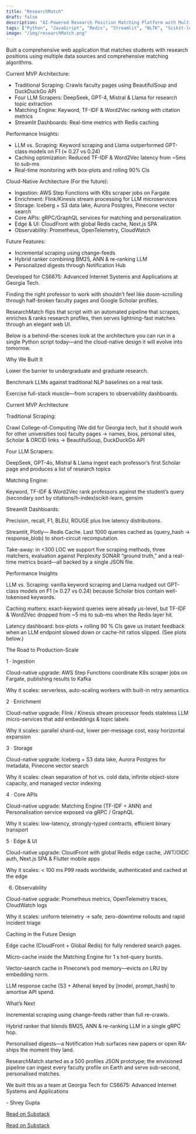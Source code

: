 ```yaml
---
title: "ResearchMatch"
draft: false
description: "AI-Powered Research Position Matching Platform with Multi-LLM Evaluation"
tags: ["Python", "JavaScript", "Redis", "Streamlit", "NLTK", "Scikit-learn", "OpenAI", "DeepSeek", "Mistral", "Llama", "AWS", "Kubernetes", "Kafka", "Flink", "Pinecone"]
image: "/img/researchMatch.png"
---
```


Built a comprehensive web application that matches students with research positions using multiple data sources and comprehensive matching algorithms.

Current MVP Architecture:
- Traditional Scraping: Crawls faculty pages using BeautifulSoup and DuckDuckGo API
- Four LLM Scrapers: DeepSeek, GPT-4, Mistral & Llama for research topic extraction
- Matching Engine: Keyword, TF-IDF & Word2Vec ranking with citation metrics
- Streamlit Dashboards: Real-time metrics with Redis caching

Performance Insights:
- LLM vs. Scraping: Keyword scraping and Llama outperformed GPT-class models on F1 (≈ 0.27 vs 0.24)
- Caching optimization: Reduced TF-IDF & Word2Vec latency from ~5ms to sub-ms
- Real-time monitoring with box-plots and rolling 90% CIs

Cloud-Native Architecture (For the future):
- Ingestion: AWS Step Functions with K8s scraper jobs on Fargate
- Enrichment: Flink/Kinesis stream processing for LLM microservices
- Storage: Iceberg + S3 data lake, Aurora Postgres, Pinecone vector search
- Core APIs: gRPC/GraphQL services for matching and personalization
- Edge & UI: CloudFront with global Redis cache, Next.js SPA
- Observability: Prometheus, OpenTelemetry, CloudWatch

Future Features:
- Incremental scraping using change-feeds
- Hybrid ranker combining BM25, ANN & re-ranking LLM
- Personalized digests through Notification Hub

Developed for CS6675: Advanced Internet Systems and Applications at Georgia Tech.

<div class="substack-post-embed"><p lang="en">Finding the right professor to work with shouldn’t feel like doom-scrolling through half-broken faculty pages and Google Scholar profiles. 

ResearchMatch flips that script with an automated pipeline that scrapes, enriches & ranks research profiles, then serves lightning-fast matches through an elegant web UI.

Below is a behind-the-scenes look at the architecture you can run in a single Python script today—and the cloud-native design it will evolve into tomorrow.

Why We Built It

Lower the barrier to undergraduate and graduate research.

Benchmark LLMs against traditional NLP baselines on a real task.

Exercise full-stack muscle—from scrapers to observability dashboards.

Current MVP Architecture

Traditional Scraping:

Crawl College-of-Computing (We did for Georgia tech, but it should work for other universities too) faculty pages → names, bios, personal sites, Scholar & ORCID links → BeautifulSoup, DuckDuckGo API

Four LLM Scrapers:

DeepSeek, GPT-4o, Mistral & Llama ingest each professor’s first Scholar page and produces a list of research topics

Matching Engine:

Keyword, TF-IDF & Word2Vec rank professors against the student’s query (secondary sort by citations/h-index)scikit-learn, gensim

Streamlit Dashboards:

Precision, recall, F1, BLEU, ROUGE plus live latency distributions.

Streamlit, Plotly— Redis Cache. Last 1000 queries cached as {query_hash → response_blob} to short-circuit recomputation.

Take-away: in <300 LOC we support five scraping methods, three matchers, evaluation against Perplexity SONAR “ground truth,” and a real-time metrics board—all backed by a single JSON file.

Performance Insights

LLM vs. Scraping: vanilla keyword scraping and Llama nudged out GPT-class models on F1 (≈ 0.27 vs 0.24) because Scholar bios contain well-tokenised keywords.

Caching matters: exact-keyword queries were already µs-level, but TF-IDF & Word2Vec dropped from ~5 ms to sub-ms when the Redis layer hit.

Latency dashboard: box-plots + rolling 90 % CIs gave us instant feedback when an LLM endpoint slowed down or cache-hit ratios slipped. (See plots below.)

The Road to Production-Scale

1 · Ingestion

Cloud-native upgrade: AWS Step Functions coordinate K8s scraper jobs on Fargate, publishing results to Kafka

Why it scales: serverless, auto-scaling workers with built-in retry semantics

2 · Enrichment

Cloud-native upgrade: Flink / Kinesis stream processor feeds stateless LLM micro-services that add embeddings & topic labels

Why it scales: parallel shard-out, lower per-message cost, easy horizontal expansion

3 · Storage

Cloud-native upgrade: Iceberg + S3 data lake, Aurora Postgres for metadata, Pinecone vector search

Why it scales: clean separation of hot vs. cold data, infinite object-store capacity, and managed vector indexing

4 · Core APIs

Cloud-native upgrade: Matching Engine (TF-IDF + ANN) and Personalisation service exposed via gRPC / GraphQL

Why it scales: low-latency, strongly-typed contracts, efficient binary transport

5 · Edge & UI

Cloud-native upgrade: CloudFront with global Redis edge cache, JWT/OIDC auth, Next.js SPA & Flutter mobile apps

Why it scales: < 100 ms P99 reads worldwide, authenticated and cached at the edge

6. Observability

Cloud-native upgrade: Prometheus metrics, OpenTelemetry traces, CloudWatch logs

Why it scales: uniform telemetry → safe, zero-downtime rollouts and rapid incident triage

Caching in the Future Design

Edge cache (CloudFront + Global Redis) for fully rendered search pages.

Micro-cache inside the Matching Engine for 1 s hot-query bursts.

Vector-search cache in Pinecone’s pod memory—evicts on LRU by embedding norm.

LLM response cache (S3 + Athena) keyed by [model, prompt_hash] to amortise API spend.

What’s Next

Incremental scraping using change-feeds rather than full re-crawls.

Hybrid ranker that blends BM25, ANN & re-ranking LLM in a single gRPC hop.

Personalised digests—a Notification Hub surfaces new papers or open RA-ships the moment they land.

ResearchMatch started as a 500 profiles JSON prototype; the envisioned pipeline can ingest every faculty profile on Earth and serve sub-second, personalised matches.

We built this as a team at Georgia Tech for CS6675: Advanced Internet Systems and Applications</p><p> - Shrey Gupta</p><a data-comment-link href="https://substack.com/@sgupta1306/note/c-120214927">Read on Substack</a></div><script async src="https://substack.com/embedjs/embed.js" charset="utf-8"></script>

<a href="https://substack.com/profile/197564043-shrey-gupta/note/c-120214927" target="_blank" rel="noopener">Read on Substack</a> 